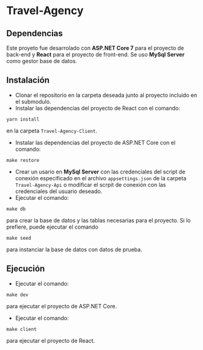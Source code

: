 # Travel-Agency



## Dependencias

Este proyeto fue desarrolado con **ASP.NET Core 7** para el proyecto de back-end y **React** para el proyecto de
front-end.
Se uso **MySql Server** como gestor base de datos.

## Instalación

- Clonar el repositorio en la carpeta deseada junto al proyecto incluido en el submodulo.
- Instalar las dependencias del proyecto de React con el comando:

```
yarn install
```

en la carpeta `Travel-Agency-Client`.

- Instalar las dependencias del proyecto de ASP.NET Core con el comando:

```
make restore
```

- Crear un usario en **MySql Server** con las credenciales del script de conexión especificado en el
  archivo `appsettings.json`
  de la carpeta `Travel-Agency-Api` o modificar el scrpit de conexión con las credenciales del usuario deseado.
- Ejecutar el comando:

```
make db
```

para crear la base de datos y las tablas necesarias para el proyecto. Si lo prefiere, puede ejecutar el comando

```
make seed
```

para instanciar la base de datos con datos de prueba.

## Ejecución

- Ejecutar el comando:

```
make dev
```

para ejecutar el proyecto de ASP.NET Core.

- Ejecutar el comando:

```
make client
```

para ejecutar el proyecto de React.